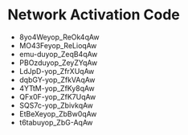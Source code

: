 # Network Activation Code
* 8yo4Weyop_ReOk4qAw
* MO43Feyop_ReLioqAw
* emu-duyop_ZeqB4qAw
* PBOzduyop_ZeyZYqAw
* LdJpD-yop_ZfrXUqAw
* dqbGY-yop_ZfkVAqAw
* 4YTtM-yop_ZfKy8qAw
* QFx0F-yop_ZfK7UqAw
* SQS7c-yop_ZbivkqAw
* EtBeXeyop_ZbBw0qAw
* t6tabuyop_ZbG-AqAw